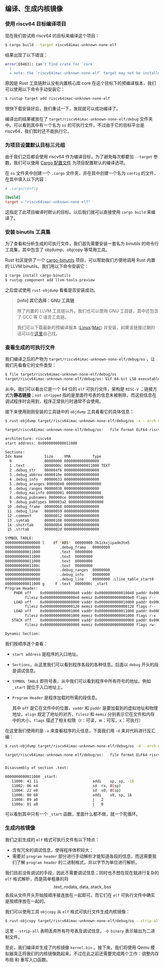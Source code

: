 ## 编译、生成内核镜像

### 使用 riscv64 目标编译项目

现在我们尝试用 riscv64 的目标来编译这个项目：

```sh
$ cargo build --target riscv64imac-unknown-none-elf
```

结果出现了以下错误：

```sh
error[E0463]: can't find crate for `core`
  |
  = note: the `riscv64imac-unknown-none-elf` target may not be installed
```

原因是 Rust 工具链默认没有内置核心库 core 在这个目标下的预编译版本，我们可以使用以下命令手动安装它：

```sh
$ rustup target add riscv64imac-unknown-none-elf
```

很快下载安装好后，我们重试一下，发现就可以成功编译了。

编译出的结果被放在了 `target/riscv64imac-unknown-none-elf/debug` 文件夹中。可以看到其中有一个名为 `os` 的可执行文件。不过由于它的目标平台是 riscv64，我们暂时还不能执行它。

### 为项目设置默认目标三元组

由于我们之后都会使用 riscv64 作为编译目标，为了避免每次都要加 `--target` 参数，我们可以使用 [Cargo 配置文件](https://doc.rust-lang.org/cargo/reference/config.html) 为项目配置默认的编译选项。

在 `os` 文件夹中创建一个 `.cargo` 文件夹，并在其中创建一个名为 `config` 的文件，在其中填入以下内容：

```toml
# .cargo/config

[build]
target = "riscv64imac-unknown-none-elf"
```

这指定了此项目编译时默认的目标。以后我们就可以直接使用 `cargo build` 来编译了。

### 安装 binutils 工具集

为了查看和分析生成的可执行文件，我们首先需要安装一套名为 binutils 的命令行工具集，其中包含了 objdump、objcopy 等常用工具。

Rust 社区提供了一个 [cargo-binutils](https://github.com/rust-embedded/cargo-binutils) 项目，可以帮助我们方便地调用 Rust 内置的 LLVM binutils。我们用以下命令安装它：

```sh
$ cargo install cargo-binutils
$ rustup component add llvm-tools-preview
```

之后尝试使用 `rust-objdump` 看看是否安装成功。

> **[info] 其它选择：GNU 工具链**
>
> 除了内置的 LLVM 工具链以外，我们也可以使用 GNU 工具链，其中还包含了 GCC 等 C 语言工具链。
>
> 我们可以下载最新的预编译版本 ([Linux](https://static.dev.sifive.com/dev-tools/riscv64-unknown-elf-gcc-8.3.0-2019.08.0-x86_64-linux-ubuntu14.tar.gz)/[Mac](https://static.dev.sifive.com/dev-tools/riscv64-unknown-elf-gcc-8.3.0-2019.08.0-x86_64-apple-darwin.tar.gz)) 并安装，如果该链接过期的话可以在[这里](https://www.sifive.com/boards#software)自己找。

### 查看生成的可执行文件

我们编译之后的产物为 ``target/riscv64imac-unknown-none-elf/debug/os`` ，让我们先看看它的文件类型：

```bash
$ file target/riscv64imac-unknown-none-elf/debug/os
target/riscv64imac-unknown-none-elf/debug/os: ELF 64-bit LSB executable, UCB RISC-V, version 1 (SYSV), statically linked, with debug_info, not stripped
```

从中，我们可以看出它是一个 64 位的 ``elf`` 可执行文件，架构是 ``RISC-V`` ；链接方式为**静态链接**；``not stripped`` 指的是里面符号表的信息未被剔除，而这些信息在调试程序时会用到，程序正常执行时通常不会使用。

接下来使用刚刚安装的工具链中的 ``objdump`` 工具看看它的具体信息：

```bash
$ rust-objdump target/riscv64imac-unknown-none-elf/debug/os -x --arch-name=riscv64

target/riscv64imac-unknown-none-elf/debug/os:	file format ELF64-riscv

architecture: riscv64
start address: 0x0000000000011000

Sections:
Idx Name          Size     VMA          Type
  0               00000000 0000000000000000 
  1 .text         0000000c 0000000000011000 TEXT 
  2 .debug_str    000004f6 0000000000000000 
  3 .debug_abbrev 0000010e 0000000000000000 
  4 .debug_info   00000633 0000000000000000 
  5 .debug_aranges 00000040 0000000000000000 
  6 .debug_ranges 00000030 0000000000000000 
  7 .debug_macinfo 00000001 0000000000000000 
  8 .debug_pubnames 000000ce 0000000000000000 
  9 .debug_pubtypes 000003a2 0000000000000000 
 10 .debug_frame  00000068 0000000000000000 
 11 .debug_line   00000059 0000000000000000 
 12 .comment      00000012 0000000000000000 
 13 .symtab       00000108 0000000000000000 
 14 .shstrtab     000000b4 0000000000000000 
 15 .strtab       0000002d 0000000000000000 

SYMBOL TABLE:
0000000000000000 l    df *ABS*	00000000 3k1zkxjipadm3tm5
0000000000000000         .debug_frame	00000000 
0000000000011000         .text	00000000 
0000000000011000         .text	00000000 
0000000000011000         .text	00000000 
000000000001100c         .text	00000000 
0000000000000000         .debug_ranges	00000000 
0000000000000000         .debug_info	00000000 
0000000000000000         .debug_line	00000000 .Lline_table_start0
0000000000011000 g     F .text	0000000c _start
Program Header:
    PHDR off    0x0000000000000040 vaddr 0x0000000000010040 paddr 0x0000000000010040 align 2**3
         filesz 0x00000000000000e0 memsz 0x00000000000000e0 flags r--
    LOAD off    0x0000000000000000 vaddr 0x0000000000010000 paddr 0x0000000000010000 align 2**12
         filesz 0x0000000000000120 memsz 0x0000000000000120 flags r--
    LOAD off    0x0000000000001000 vaddr 0x0000000000011000 paddr 0x0000000000011000 align 2**12
         filesz 0x0000000000001000 memsz 0x0000000000001000 flags r-x
   STACK off    0x0000000000000000 vaddr 0x0000000000000000 paddr 0x0000000000000000 align 2**64
         filesz 0x0000000000000000 memsz 0x0000000000000000 flags rw-

Dynamic Section:

```

我们按顺序逐个查看：

* ``start address`` 是程序的入口地址。
*  ``Sections``，从这里我们可以看到程序各段的各种信息。后面以 ``debug`` 开头的段是调试信息。

* ``SYMBOL TABLE`` 即符号表，从中我们可以看到程序中所有符号的地址。例如 `_start` 就位于入口地址上。

* ``Program Header`` 是程序加载时所需的段信息。

  其中 `off` 是它在文件中的位置，`vaddr` 和 `paddr` 是要加载到的虚拟地址和物理地址，`align` 规定了地址的对齐，`filesz` 和 `memsz` 分别表示它在文件和内存中的大小，`flags` 描述了相关权限（r：可读，w：可写，x：可执行）

在这里我们使用的是 ``-x`` 来查看程序的元信息，下面我们用 ``-d`` 来对代码进行反汇编：

```sh
$ rust-objdump target/riscv64imac-unknown-none-elf/debug/os -d --arch-name=riscv64

target/riscv64imac-unknown-none-elf/debug/os:	file format ELF64-riscv


Disassembly of section .text:

0000000000011000 _start:
   11000: 41 11                        	addi	sp, sp, -16
   11002: 06 e4                        	sd	ra, 8(sp)
   11004: 22 e0                        	sd	s0, 0(sp)
   11006: 00 08                        	addi	s0, sp, 16
   11008: 09 a0                        	j	2
   1100a: 01 a0                        	j	0
```

可以看到其中只有一个 `_start` 函数，里面什么都不做，就一个死循环。

### 生成内核镜像

我们之前生成的 ``elf`` 格式可执行文件有以下特点：

* 含有冗余的调试信息，使得程序体积较大；
* 需要对 ``program header`` 部分进行手动解析才能知道各段的信息，而这需要我们了解 ``program header`` 的二进制格式，并以字节为单位进行解析。

我们目前没有调试的手段，因此不需要调试信息；同时也不想在现在就进行复杂的 ``elf`` 格式解析，而是简单粗暴的将  $$\text{.text,.rodata,.data,.stack,.bss}$$ 各段从文件开头开始按顺序接连放在一起即可。而它们在 ``elf`` 可执行文件中确实是按顺序放在一起的。

我们可以使用工具 ``objcopy`` 从 ``elf`` 格式可执行文件生成内核镜像：

```bash
$ rust-objcopy target/riscv64imac-unknown-none-elf/debug/os --strip-all -O binary target/riscv64imac-unknown-none-elf/debug/kernel.bin
```

这里 ``--strip-all`` 表明丢弃所有符号表及调试信息，``-O binary`` 表示输出为二进制文件。

至此，我们编译并生成了内核镜像 ``kernel.bin`` 。接下来，我们将使用 Qemu 模拟器真正将我们的内核镜像跑起来。不过在此之前还需要完成两个工作：调整内存布局 和 重写入口函数。
